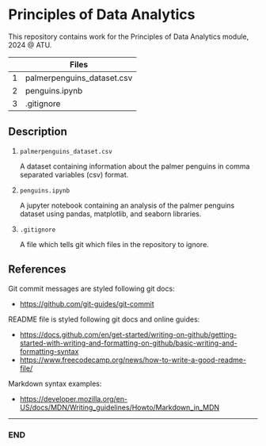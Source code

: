 # Principles of Data Analytics

This repository contains work for the Principles of Data Analytics module, 2024 @ ATU.


|     | Files                            |
|----:|----------------------------------|
|    1| palmerpenguins_dataset.csv       |
|    2| penguins.ipynb                   |
|    3| .gitignore                       | 


## Description

1. `palmerpenguins_dataset.csv`
   
   A dataset containing information about the palmer penguins in comma separated variables (csv) format.

2. `penguins.ipynb`

   A jupyter notebook containing an analysis of the palmer penguins dataset using pandas, matplotlib, and seaborn libraries.

3. `.gitignore`

   A file which tells git which files in the repository to ignore.


## References

Git commit messages are styled following git docs: 
- https://github.com/git-guides/git-commit

README file is styled following git docs and online guides: 
- https://docs.github.com/en/get-started/writing-on-github/getting-started-with-writing-and-formatting-on-github/basic-writing-and-formatting-syntax
- https://www.freecodecamp.org/news/how-to-write-a-good-readme-file/

Markdown syntax examples:
- https://developer.mozilla.org/en-US/docs/MDN/Writing_guidelines/Howto/Markdown_in_MDN


***
### END